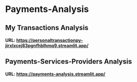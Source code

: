 # Payments-Analysis

## My Transactions Analysis
#### URL: https://personaltransactionpy-jirxlxcej83pgnfhblhmq9.streamlit.app/

## Payments-Services-Providers Analysis
#### URL: https://payments-analysis.streamlit.app/
